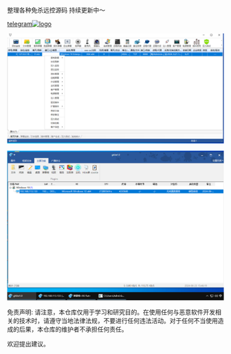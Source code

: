 整理各种免杀远控源码
持续更新中～

[                              telegram![logo](https://telegram.org/img/t_logo_sprite.svg)](https://t.me/rat8o8)


 

![Winos](银狐Winos/winos.png)

![worldgh0st](worldgh0st/worldgh0st.png)






                                       




                                       




                                       




                                       




                                       




                                       




                                       



免责声明: 请注意，本仓库仅用于学习和研究目的。在使用任何与恶意软件开发相关的技术时，请遵守当地法律法规，不要进行任何违法活动。对于任何不当使用造成的后果，本仓库的维护者不承担任何责任。





欢迎提出建议。
